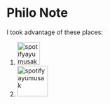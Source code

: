 # Philo Note
I took advantage of these places:
    
1. <a href="https://heliotrope-garment-fdf.notion.site/Philosophers-0d415613b8df473fb5848ee406f94115?pvs=4" target="blank">
    <img src="https://upload.wikimedia.org/wikipedia/commons/4/45/Notion_app_logo.png" width="52" alt="spotifyayumusak" /> 

2. <a href="https://medium.com/@erenerdogan037/philosophers-projesi-42-i%CC%87stanbul-c929d2383e8c" target="blank">
    <img src="https://miro.medium.com/v2/resize:fit:1100/format:webp/1*jfdwtvU6V6g99q3G7gq7dQ.png" width="70" alt="spotifyayumusak" /> 
